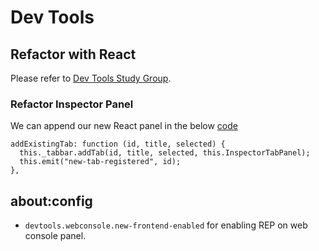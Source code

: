 # Dev Tools

## Refactor with React
Please refer to [Dev Tools Study Group][dev-tools-study-group].

### Refactor Inspector Panel
We can append our new React panel in the below [code][addexistingtab-function]
```
addExistingTab: function (id, title, selected) {
  this._tabbar.addTab(id, title, selected, this.InspectorTabPanel);
  this.emit("new-tab-registered", id);
},
```

## about:config
* `devtools.webconsole.new-frontend-enabled` for enabling REP on web console panel.

[dev-tools-study-group]: https://public.etherpad-mozilla.org/p/dev-tools-study-group
[addexistingtab-function]: https://github.com/mozilla/gecko-dev/blob/a61e84c9f3c99cfa98c05f3460dc1fe01fa7213c/devtools/client/inspector/toolsidebar.js#L92-L96
